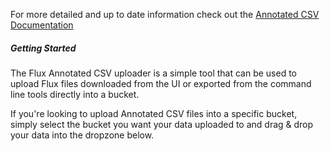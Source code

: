 For more detailed and up to date information check out the [Annotated CSV Documentation](https://docs.influxdata.com/influxdb/v2.0/write-data/developer-tools/csv/#csv-annotations)

##### Getting Started

The Flux Annotated CSV uploader is a simple tool that can be used to upload Flux files downloaded from the UI or exported from the command line tools directly into a bucket.

If you're looking to upload Annotated CSV files into a specific bucket, simply select the bucket you want your data uploaded to and drag & drop your data into the dropzone below.
